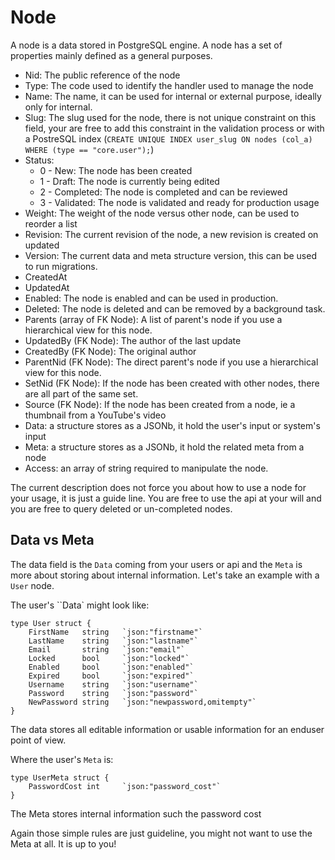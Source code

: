 # Node

A node is a data stored in PostgreSQL engine. A node has a set of properties mainly defined as a general purposes.

-   Nid: The public reference of the node
-   Type: The code used to identify the handler used to manage the node
-   Name: The name, it can be used for internal or external purpose, ideally only for internal.
-   Slug: The slug used for the node, there is not unique constraint on this field, your are free to add this constraint in the validation process or with a PostreSQL index (`CREATE UNIQUE INDEX user_slug ON nodes (col_a) WHERE (type == "core.user");`)
-   Status:
    -   0 - New: The node has been created
    -   1 - Draft: The node is currently being edited
    -   2 - Completed: The node is completed and can be reviewed
    -   3 - Validated: The node is validated and ready for production usage
-   Weight: The weight of the node versus other node, can be used to reorder a list
-   Revision: The current revision of the node, a new revision is created on updated
-   Version: The current data and meta structure version, this can be used to run migrations.
-   CreatedAt
-   UpdatedAt
-   Enabled: The node is enabled and can be used in production.
-   Deleted: The node is deleted and can be removed by a background task.
-   Parents (array of FK Node): A list of parent's node if you use a hierarchical view for this node.
-   UpdatedBy (FK Node): The author of the last update
-   CreatedBy (FK Node): The original author
-   ParentNid (FK Node): The direct parent's node if you use a hierarchical view for this node.
-   SetNid (FK Node): If the node has been created with other nodes, there are all part of the same set.
-   Source (FK Node): If the node has been created from a node, ie a thumbnail from a YouTube's video
-   Data: a structure stores as a JSONb, it hold the user's input or system's input
-   Meta: a structure stores as a JSONb, it hold the related meta from a node
-   Access: an array of string required to manipulate the node.

The current description does not force you about how to use a node for your usage, it is just a guide line. You are free to use the api at your will and you are free to query deleted or un-completed nodes.

## Data vs Meta

The data field is the `Data` coming from your users or api and the `Meta` is more about storing about internal information. Let's take an example with a `User` node.

The user's ``Data` might look like:

    type User struct {
        FirstName   string   `json:"firstname"`
        LastName    string   `json:"lastname"`
        Email       string   `json:"email"`
        Locked      bool     `json:"locked"`
        Enabled     bool     `json:"enabled"`
        Expired     bool     `json:"expired"`
        Username    string   `json:"username"`
        Password    string   `json:"password"`
        NewPassword string   `json:"newpassword,omitempty"`
    }

The data stores all editable information or usable information for an enduser point of view.

Where the user's `Meta` is:

    type UserMeta struct {
        PasswordCost int     `json:"password_cost"`
    }

The Meta stores internal information such the password cost

Again those simple rules are just guideline, you might not want to use the Meta at all. It is up to you!
